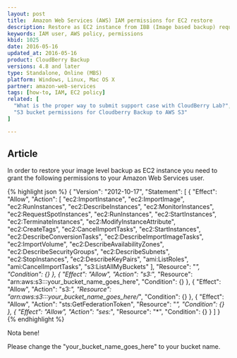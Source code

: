```yaml
---
layout: post
title:  Amazon Web Services (AWS) IAM permissions for EC2 restore
description: Restore as EC2 instance from IBB (Image based backup) requires certain permissions from your AWS user.
keywords: IAM user, AWS policy, permissions
kbid: 1025
date: 2016-05-16
updated_at: 2016-05-16
product: CloudBerry Backup
versions: 4.8 and later
type: Standalone, Online (MBS)
platform: Windows, Linux, Mac OS X
partner: amazon-web-services
tags: [how-to, IAM, EC2 policy]
related: [
  "What is the proper way to submit support case with CloudBerry Lab?",
  "S3 bucket permissions for Cloudberry Backup to AWS S3"
]

---
```

## Article

In order to restore your image level backup as EC2 instance you need to grant the following permissions to your Amazon Web Services user.

{% highlight json %}
  {
    "Version": "2012-10-17",
    "Statement": [
      {
        "Effect": "Allow",
        "Action": [
          "ec2:ImportInstance",
          "ec2:ImportImage",
          "ec2:RunInstances",
          "ec2:DescribeInstances",
          "ec2:MonitorInstances",
          "ec2:RequestSpotInstances",
          "ec2:RunInstances",
          "ec2:StartInstances",
          "ec2:TerminateInstances",
          "ec2:ModifyInstanceAttribute",
          "ec2:CreateTags",
          "ec2:CancelImportTasks",
          "ec2:StartInstances",
          "ec2:DescribeConversionTasks",
          "ec2:DescribeImportImageTasks",
          "ec2:ImportVolume",
          "ec2:DescribeAvailabilityZones",
          "ec2:DescribeSecurityGroups",
          "ec2:DescribeSubnets",
          "ec2:StopInstances",
          "ec2:DescribeKeyPairs",
          "ami:ListRoles",
          "ami:CancelImportTasks",
          "s3:ListAllMyBuckets"
        ],
        "Resource": "*",
        "Condition": {}
      },
      {
        "Effect": "Allow",
        "Action": "s3:*",
        "Resource": "arn:aws:s3:::your_bucket_name_goes_here",
        "Condition": {}
      },
      {
        "Effect": "Allow",
        "Action": "s3:*",
        "Resource": "arn:aws:s3:::your_bucket_name_goes_here/*",
        "Condition": {}
      },
      {
        "Effect": "Allow",
        "Action": "sts:GetFederationToken",
        "Resource": "*",
        "Condition": {}
      },
      {
        "Effect": "Allow",
        "Action": "ses:*",
        "Resource": "*",
        "Condition": {}
      }
    ]
  }
{% endhighlight %}

Nota bene!

Please change the "your_bucket_name_goes_here" to your bucket name.
